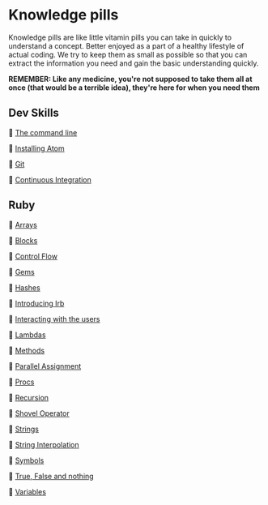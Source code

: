 # Knowledge pills

Knowledge pills are like little vitamin pills you can take in quickly to understand a concept. Better enjoyed as a part of a healthy lifestyle of actual coding. We try to keep them as small as possible so that you can extract the information you need and gain the basic understanding quickly.

**REMEMBER: Like any medicine, you're not supposed to take them all at once (that would be a terrible idea), they're here for when you need them**

## Dev Skills

:pill: [The command line](/pills/command_line.md)

:pill: [Installing Atom](/pills/installing_atom.md)

:pill: [Git](/pills/git.md)

:pill: [Continuous Integration](pills/continuous_integration.md)


## Ruby

:pill: [Arrays](/pills/arrays.md)

:pill: [Blocks](/pills/blocks.md)

:pill: [Control Flow](/pills/control_flow.md)

:pill: [Gems](/pills/gems.md)

:pill: [Hashes](/pills/hashes.md)

:pill: [Introducing Irb](/pills/irb.md)

:pill: [Interacting with the users](/pills/user_interaction.md)

:pill: [Lambdas](/pills/lambdas.md)

:pill: [Methods](/pills/methods.md)

:pill: [Parallel Assignment](/pills/parallel_assignment.md)

:pill: [Procs](/pills/procs.md)

:pill: [Recursion](/pills/recursion.md)

:pill: [Shovel Operator](/pills/shovel_operator.md)

:pill: [Strings](/pills/strings.md)

:pill: [String Interpolation](/pills/string_interpolation.md)

:pill: [Symbols](/pills/symbols.md)

:pill: [True, False and nothing](/pills/boolean.md)

:pill: [Variables](/pills/variables.md)
